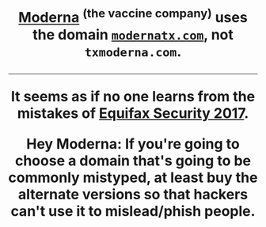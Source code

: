 <div align="center">

<h1><a href="https://modernatx.com">Moderna</a> <sup>(the vaccine company)</sup> uses the domain <a href="https://modernatx.com"><code>modernatx.com</code></a>, not <code>txmoderna.com</code>.

---

It seems as if no one learns from the mistakes of <a href="https://docs.monadical.com/s/equifax-security-incident">Equifax Security 2017</a>.

<quot>Hey Moderna: If you're going to choose a domain that's going to be commonly mistyped, at least buy the alternate versions so that hackers can't use it to mislead/phish people.</quot>

</div>
